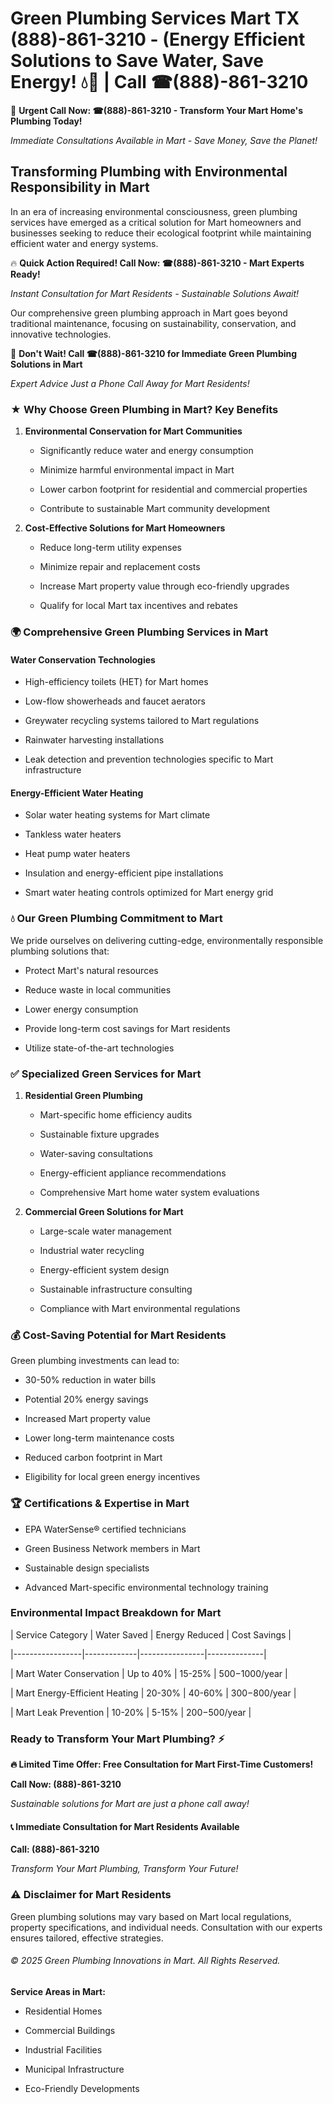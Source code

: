 # Green Plumbing Services Mart TX (888)-861-3210 - (Energy Efficient Solutions to Save Water, Save Energy! 💧🌿 | Call ☎(888)-861-3210

🚨 **Urgent Call Now: ☎(888)-861-3210 - Transform Your Mart Home's Plumbing Today!**
*Immediate Consultations Available in Mart - Save Money, Save the Planet!*

## Transforming Plumbing with Environmental Responsibility in Mart

In an era of increasing environmental consciousness, green plumbing services have emerged as a critical solution for Mart homeowners and businesses seeking to reduce their ecological footprint while maintaining efficient water and energy systems. 

🔥 **Quick Action Required! Call Now: ☎(888)-861-3210 - Mart Experts Ready!**
*Instant Consultation for Mart Residents - Sustainable Solutions Await!*

Our comprehensive green plumbing approach in Mart goes beyond traditional maintenance, focusing on sustainability, conservation, and innovative technologies.

🚨 **Don't Wait! Call ☎(888)-861-3210 for Immediate Green Plumbing Solutions in Mart**
*Expert Advice Just a Phone Call Away for Mart Residents!*

### ★ Why Choose Green Plumbing in Mart? Key Benefits

1. **Environmental Conservation for Mart Communities** 
   - Significantly reduce water and energy consumption
   - Minimize harmful environmental impact in Mart
   - Lower carbon footprint for residential and commercial properties
   - Contribute to sustainable Mart community development

2. **Cost-Effective Solutions for Mart Homeowners** 
   - Reduce long-term utility expenses
   - Minimize repair and replacement costs
   - Increase Mart property value through eco-friendly upgrades
   - Qualify for local Mart tax incentives and rebates

### 🌍 Comprehensive Green Plumbing Services in Mart

#### Water Conservation Technologies
- High-efficiency toilets (HET) for Mart homes
- Low-flow showerheads and faucet aerators
- Greywater recycling systems tailored to Mart regulations
- Rainwater harvesting installations
- Leak detection and prevention technologies specific to Mart infrastructure

#### Energy-Efficient Water Heating
- Solar water heating systems for Mart climate
- Tankless water heaters
- Heat pump water heaters
- Insulation and energy-efficient pipe installations
- Smart water heating controls optimized for Mart energy grid

### 💧 Our Green Plumbing Commitment to Mart

We pride ourselves on delivering cutting-edge, environmentally responsible plumbing solutions that:
- Protect Mart's natural resources
- Reduce waste in local communities
- Lower energy consumption
- Provide long-term cost savings for Mart residents
- Utilize state-of-the-art technologies

### ✅ Specialized Green Services for Mart

1. **Residential Green Plumbing**
   - Mart-specific home efficiency audits
   - Sustainable fixture upgrades
   - Water-saving consultations
   - Energy-efficient appliance recommendations
   - Comprehensive Mart home water system evaluations

2. **Commercial Green Solutions for Mart**
   - Large-scale water management
   - Industrial water recycling
   - Energy-efficient system design
   - Sustainable infrastructure consulting
   - Compliance with Mart environmental regulations

### 💰 Cost-Saving Potential for Mart Residents

Green plumbing investments can lead to:
- 30-50% reduction in water bills
- Potential 20% energy savings
- Increased Mart property value
- Lower long-term maintenance costs
- Reduced carbon footprint in Mart
- Eligibility for local green energy incentives

### 🏆 Certifications & Expertise in Mart

- EPA WaterSense® certified technicians
- Green Business Network members in Mart
- Sustainable design specialists
- Advanced Mart-specific environmental technology training

### Environmental Impact Breakdown for Mart

| Service Category | Water Saved | Energy Reduced | Cost Savings |
|-----------------|-------------|----------------|--------------|
| Mart Water Conservation | Up to 40% | 15-25% | $500-$1000/year |
| Mart Energy-Efficient Heating | 20-30% | 40-60% | $300-$800/year |
| Mart Leak Prevention | 10-20% | 5-15% | $200-$500/year |

### Ready to Transform Your Mart Plumbing? ⚡

**🔥 Limited Time Offer: Free Consultation for Mart First-Time Customers!**

**Call Now: (888)-861-3210**
*Sustainable solutions for Mart are just a phone call away!*

#### 📞 Immediate Consultation for Mart Residents Available

**Call: (888)-861-3210**
*Transform Your Mart Plumbing, Transform Your Future!*

### ⚠️ Disclaimer for Mart Residents

Green plumbing solutions may vary based on Mart local regulations, property specifications, and individual needs. Consultation with our experts ensures tailored, effective strategies.

###### © 2025 Green Plumbing Innovations in Mart. All Rights Reserved.

**Service Areas in Mart:** 
- Residential Homes
- Commercial Buildings
- Industrial Facilities
- Municipal Infrastructure
- Eco-Friendly Developments
